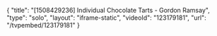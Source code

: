 {
    "title": "[1508429236] Individual Chocolate Tarts - Gordon Ramsay",
    "type": "solo",
    "layout": "iframe-static",
    "videoId": "123179181",
    "url": "\/tvpembed\/123179181"
}